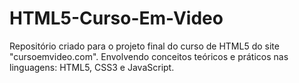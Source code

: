 # HTML5-Curso-Em-Video
Repositório criado para o projeto final do curso de HTML5 do site "cursoemvideo.com". Envolvendo conceitos teóricos e práticos nas linguagens: HTML5, CSS3 e JavaScript.
